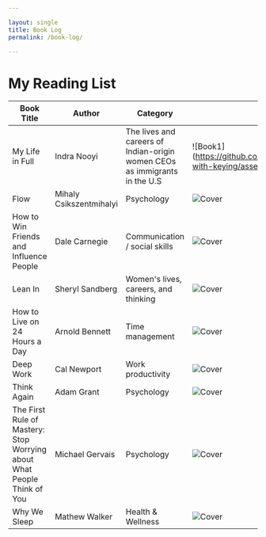 ```yaml
---

layout: single
title: Book Log
permalink: /book-log/

---
```



# My Reading List

| Book Title | Author | Category | Cover |
|------------|--------|----------|-------|
| My Life in Full | Indra Nooyi | The lives and careers of Indian-origin women CEOs as immigrants in the U.S |  ![Book1](https://github.com/nazneenprojects/techcrafting-with-keying/assets/books/My Life in Full.jpg) |
| Flow | Mihaly Csikszentmihalyi | Psychology | ![Cover](link-to-cover-image) |
| How to Win Friends and Influence People | Dale Carnegie | Communication / social skills | ![Cover](link-to-cover-image) |
| Lean In | Sheryl Sandberg | Women's lives, careers, and thinking | ![Cover](link-to-cover-image) |
| How to Live on 24 Hours a Day | Arnold Bennett | Time management | ![Cover](link-to-cover-image) |
| Deep Work | Cal Newport | Work productivity | ![Cover](link-to-cover-image) |
| Think Again | Adam Grant | Psychology | ![Cover](link-to-cover-image) |
| The First Rule of Mastery: Stop Worrying about What People Think of You | Michael Gervais | Psychology | ![Cover](link-to-cover-image) |
| Why We Sleep | Mathew Walker | Health & Wellness  | ![Cover](link-to-cover-image) |




